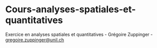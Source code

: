 # Cours-analyses-spatiales-et-quantitatives
Exercice en analyses spatiales et quantitatives - Grégoire Zuppinger - gregoire.zuppinger@unil.ch
